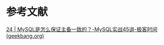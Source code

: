 



# 参考文献

[24 | MySQL是怎么保证主备一致的？-MySQL实战45讲-极客时间 (geekbang.org)](https://time.geekbang.org/column/article/76446)
